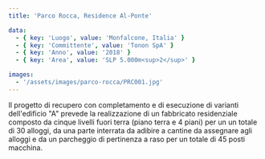 ```yaml
---
title: 'Parco Rocca, Residence Al-Ponte'

data:
  - { key: 'Luogo', value: 'Monfalcone, Italia' }
  - { key: 'Committente', value: 'Tonon SpA' }
  - { key: 'Anno', value: '2018' }
  - { key: 'Area', value: 'SLP 5.000m<sup>2</sup>' }

images:
  - '/assets/images/parco-rocca/PRC001.jpg'
---
```


Il progetto di recupero con completamento e di esecuzione di varianti dell'edificio "A" prevede la
realizzazione di un fabbricato residenziale composto da cinque livelli fuori terra (piano terra e 4
piani) per un un totale di 30 alloggi, da una parte interrata da adibire a cantine da assegnare agli
alloggi e da un parcheggio di pertinenza a raso per un totale di 45 posti macchina.
